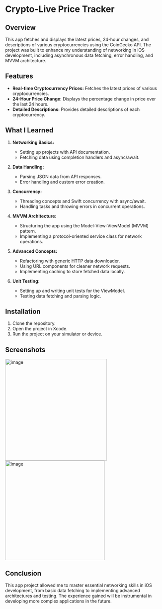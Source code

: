 # Crypto-Live Price Tracker

## Overview
This app fetches and displays the latest prices, 24-hour changes, and descriptions of various cryptocurrencies using the CoinGecko API. The project was built to enhance my understanding of networking in iOS development, including asynchronous data fetching, error handling, and MVVM architecture.

## Features
- **Real-time Cryptocurrency Prices:** Fetches the latest prices of various cryptocurrencies.
- **24-Hour Price Change:** Displays the percentage change in price over the last 24 hours.
- **Detailed Descriptions:** Provides detailed descriptions of each cryptocurrency.

## What I Learned
1. **Networking Basics:**
   - Setting up projects with API documentation.
   - Fetching data using completion handlers and async/await.
   
2. **Data Handling:**
   - Parsing JSON data from API responses.
   - Error handling and custom error creation.
   
3. **Concurrency:**
   - Threading concepts and Swift concurrency with async/await.
   - Handling tasks and throwing errors in concurrent operations.

4. **MVVM Architecture:**
   - Structuring the app using the Model-View-ViewModel (MVVM) pattern.
   - Implementing a protocol-oriented service class for network operations.

5. **Advanced Concepts:**
   - Refactoring with generic HTTP data downloader.
   - Using URL components for cleaner network requests.
   - Implementing caching to store fetched data locally.

6. **Unit Testing:**
   - Setting up and writing unit tests for the ViewModel.
   - Testing data fetching and parsing logic.

## Installation
1. Clone the repository.
2. Open the project in Xcode.
3. Run the project on your simulator or device.

## Screenshots
<img width="327" alt="image" src="https://github.com/AhhmedAdel/Crypto-live/assets/170970533/2c2e2fc0-d468-43da-887e-9fdf2ba727a9">
<img width="320" alt="image" src="https://github.com/AhhmedAdel/Crypto-live/assets/170970533/992c2ef4-8189-469f-bf42-5948da23cedc">


## Conclusion
This app project allowed me to master essential networking skills in iOS development, from basic data fetching to implementing advanced architectures and testing. The experience gained will be instrumental in developing more complex applications in the future.
